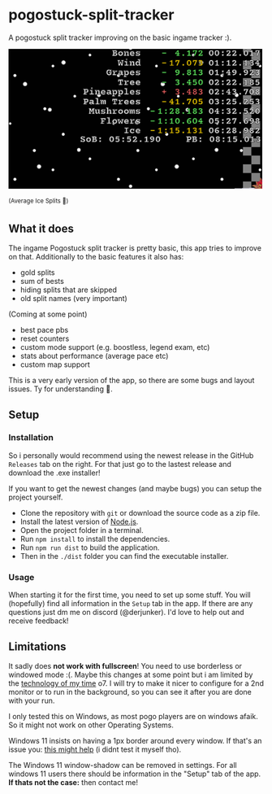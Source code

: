 # pogostuck-split-tracker
A pogostuck split tracker improving on the basic ingame tracker :).

<img alt="split timer with colored splits.png" src="img_1.png" width="500"/>

<sup>(Average Ice Splits 🐸)</sup>


## What it does
The ingame Pogostuck split tracker is pretty basic, this app tries to improve on that.
Additionally to the basic features it also has:
- gold splits
- sum of bests
- hiding splits that are skipped
- old split names (very important)
  
(Coming at some point)
- best pace pbs
- reset counters
- custom mode support (e.g. boostless, legend exam, etc)
- stats about performance (average pace etc)
- custom map support

This is a very early version of the app, so there are some bugs and layout issues. Ty for understanding 🐸.

## Setup
### Installation
So i personally would recommend using the newest release in the GitHub `Releases` tab on the right. For that just go to the lastest release and download the .exe installer!

If you want to get the newest changes (and maybe bugs) you can setup the project yourself.

- Clone the repository with `git` or download the source code as a zip file.
- Install the latest version of [Node.js](https://nodejs.org/en/download/).
- Open the project folder in a terminal.
- Run `npm install` to install the dependencies.
- Run `npm run dist` to build the application.
- Then in the ``./dist`` folder you can find the executable installer.

### Usage
When starting it for the first time, you need to set up some stuff. You will (hopefully) find all information in the ``Setup`` tab in the app.
If there are any questions just dm me on discord (@derjunker). I'd love to help out and receive feedback!

## Limitations
It sadly does **not work with fullscreen**! You need to use borderless or windowed mode :(. Maybe this changes at some
point but i am limited by the [technology of my time](https://github.com/electron/electron/issues/11219) o7.
I will try to make it nicer to configure for a 2nd monitor or to run in the background, so you can see it after you 
are done with your run.

I only tested this on Windows, as most pogo players are on windows afaik. So it might not work on other Operating Systems.

Windows 11 insists on having a 1px border around every window. If that's an issue you: [this might help](https://pureinfotech.com/remove-pixel-border-windows-11/) (i didnt test it myself tho).

The Windows 11 window-shadow can be removed in settings. For all windows 11 users there should be information in the "Setup" tab of the app. **If thats not the case:** then contact me!